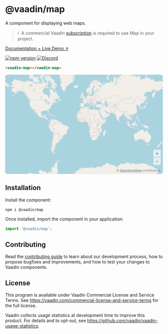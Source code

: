 # @vaadin/map

A component for displaying web maps.

> ℹ️&nbsp; A commercial Vaadin [subscription](https://vaadin.com/pricing) is required to use Map in your project.

[Documentation + Live Demo ↗](https://vaadin.com/docs/latest/components/map)

[![npm version](https://badgen.net/npm/v/@vaadin/map)](https://www.npmjs.com/package/@vaadin/map)
[![Discord](https://img.shields.io/discord/732335336448852018?label=discord)](https://discord.gg/PHmkCKC)

```html
<vaadin-map></vaadin-map>
```

[<img src="https://raw.githubusercontent.com/vaadin/web-components/master/packages/map/screenshot.png" width="636" alt="Screenshot of vaadin-map">](https://vaadin.com/docs/latest/components/map)

## Installation

Install the component:

```sh
npm i @vaadin/map
```

Once installed, import the component in your application:

```js
import '@vaadin/map';
```

## Contributing

Read the [contributing guide](https://vaadin.com/docs/latest/contributing/overview) to learn about our development process, how to propose bugfixes and improvements, and how to test your changes to Vaadin components.

## License

This program is available under Vaadin Commercial License and Service Terms.
See https://vaadin.com/commercial-license-and-service-terms for the full
license.

Vaadin collects usage statistics at development time to improve this product.
For details and to opt-out, see https://github.com/vaadin/vaadin-usage-statistics.
